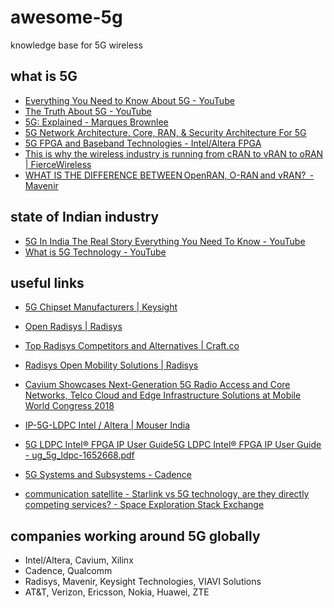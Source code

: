 # awesome-5g
knowledge base for 5G wireless

## what is 5G
- [Everything You Need to Know About 5G - YouTube](https://www.youtube.com/watch?v=GEx_d0SjvS0)
- [The Truth About 5G - YouTube](https://www.youtube.com/watch?v=g-gGeAe-PJA)
- [5G: Explained - Marques Brownlee](https://www.youtube.com/watch?v=_CTUs_2hq6Y)
- [5G Network Architecture. Core, RAN, & Security Architecture For 5G](https://www.viavisolutions.com/en-us/5g-architecture)
- [5G FPGA and Baseband Technologies - Intel/Altera FPGA](https://www.intel.in/content/www/in/en/communications/products/programmable/applications/baseband.html)
- [This is why the wireless industry is running from cRAN to vRAN to oRAN | FierceWireless](https://www.fiercewireless.com/tech/editor-s-corner-why-wireless-industry-running-from-cran-to-vran-to-oran)
- [WHAT IS THE DIFFERENCE BETWEEN OpenRAN, O-RAN and vRAN?  - Mavenir](https://mavenir.com/blog/what-is-the-difference-between-openran-o-ran-and-vran/)

## state of Indian industry
- [5G In India The Real Story Everything You Need To Know - YouTube](https://www.youtube.com/watch?v=zBUCLOjgKOc)
- [What is 5G Technology - YouTube](https://www.youtube.com/watch?v=2VtJdP8bWO0)

## useful links
- [5G Chipset Manufacturers | Keysight](https://www.keysight.com/in/en/solutions/5g/chipset-manufacturers.html)
- [Open Radisys | Radisys](https://www.radisys.com/open-radisys)
- [Top Radisys Competitors and Alternatives | Craft.co](https://craft.co/radisys/competitors)
- [Radisys Open Mobility Solutions | Radisys](https://www.radisys.com/mobilityengine/solutions)
- [Cavium Showcases Next-Generation 5G Radio Access and Core Networks, Telco Cloud and Edge Infrastructure Solutions at Mobile World Congress 2018](https://www.prnewswire.com/news-releases/cavium-showcases-next-generation-5g-radio-access-and-core-networks-telco-cloud-and-edge-infrastructure-solutions-at-mobile-world-congress-2018-300603794.html)
- [IP-5G-LDPC Intel / Altera | Mouser India](https://www.mouser.in/ProductDetail/Intel-Altera/IP-5G-LDPC?qs=rrS6PyfT74cV5pwKPgZopA==)
- [5G LDPC Intel® FPGA IP User Guide5G LDPC Intel® FPGA IP User Guide - ug_5g_ldpc-1652668.pdf](https://www.mouser.in/datasheet/2/612/ug_5g_ldpc-1652668.pdf)
- [5G Systems and Subsystems - Cadence](https://www.cadence.com/en_US/home/solutions/5g-systems-and-subsystems.html)

- [communication satellite - Starlink vs 5G technology, are they directly competing services? - Space Exploration Stack Exchange](https://space.stackexchange.com/questions/26425/starlink-vs-5g-technology-are-they-directly-competing-services)


## companies working around 5G globally
- Intel/Altera, Cavium, Xilinx
- Cadence, Qualcomm
- Radisys, Mavenir, Keysight Technologies, VIAVI Solutions
- AT&T, Verizon, Ericsson, Nokia, Huawei, ZTE
